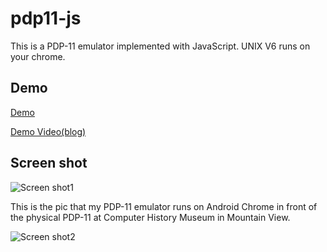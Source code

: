# pdp11-js
This is a PDP-11 emulator implemented with JavaScript. UNIX V6 runs on your chrome.

## Demo
[Demo](http://takahirox.github.io/pdp11-js/unixv6.html)

[Demo Video(blog)](http://d.hatena.ne.jp/takahirox/20130801/1375334305)

## Screen shot
![Screen shot1](http://f.st-hatena.com/images/fotolife/t/takahirox/20150427/20150427145952.png)

This is the pic that my PDP-11 emulator runs on Android Chrome in front of the physical PDP-11 at Computer History Museum in Mountain View.

![Screen shot2](http://f.st-hatena.com/images/fotolife/t/takahirox/20150427/20150427145121.jpg)
